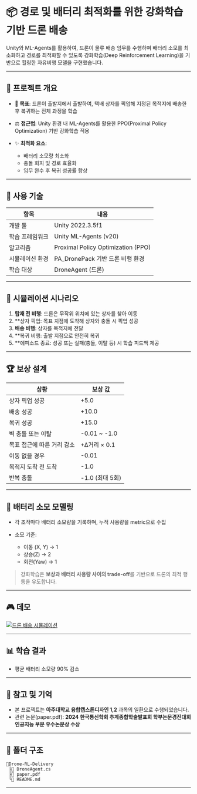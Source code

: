 # 📦 경로 및 배터리 최적화를 위한 강화학습 기반 드론 배송

Unity와 ML-Agents를 활용하여, 드론이 물류 배송 임무를 수행하며 배터리 소모를 최소화하고 경로를 최적화할 수 있도록 강화학습(Deep Reinforcement Learning)을 기반으로 힐링한 자유비행 모델을 구현했습니다.

---

## 🧠 프로젝트 개요

* 📅 **목표**: 드론이 출발지에서 출발하여, 택배 상자를 픽업해 지정된 목적지에 배송한 후 복귀하는 전체 과정을 학습
* ⚖️ **접근법**: Unity 환경 내 ML-Agents를 활용한 PPO(Proximal Policy Optimization) 기반 강화학습 적용
* ✨ **최적화 요소**:

  * 배터리 소모량 최소화
  * 충돌 회피 및 경로 효율화
  * 임무 완수 후 복귀 성공률 향상

---

## 💠 사용 기술

| 항목       | 내용                                 |
| -------- | ---------------------------------- |
| 개발 툴     | Unity 2022.3.5f1                   |
| 학습 프레임워크 | Unity ML-Agents (v20)              |
| 알고리즘     | Proximal Policy Optimization (PPO) |
| 시뮬레이션 환경 | PA\_DronePack 기반 드론 비행 환경          |
| 학습 대상    | DroneAgent (드론)                    |

---

## 🚁 시뮬레이션 시나리오

1. **탑재 전 비행**: 드론은 무작위 위치에 있는 상자를 찾아 이동
2. \*\*상자 픽업: 목표 지점에 도착해 상자와 충돌 시 픽업 성공
3. **배송 비행**: 상자를 목적지에 전달
4. \*\*복귀 비행: 출발 지점으로 안전히 복귀
5. \*\*에피소드 종료: 성공 또는 실패(충돌, 이탈 등) 시 학습 피드백 제공

---

## 🏆 보상 설계

| 상황              | 보상 값          |
| --------------- | ------------- |
| 상자 픽업 성공        | +5.0          |
| 배송 성공           | +10.0         |
| 복귀 성공           | +15.0         |
| 벽 충돌 또는 이탈      | -0.01 \~ -1.0 |
| 목표 접근에 따른 거리 감소 | +Δ거리 × 0.1    |
| 이동 없을 경우        | -0.01         |
| 목적지 도착 전 도착     | -1.0          |
| 반복 충돌           | -1.0 (최대 5회)  |

---

## 🔋 배터리 소모 모델링

* 각 조작마다 배터리 소모량을 기록하며, 누적 사용량을 metric으로 수집
* 소모 기준:

  * 이동 (X, Y) → 1
  * 상승(Z) → 2
  * 회전(Yaw) → 1

> 강화학습은 **보상과 배터리 사용량 사이의 trade-off**를 기반으로 드론의 최적 행동을 유도합니다.

---

## 🎮 데모

[![드론 배송 시뮬레이션](http://img.youtube.com/vi/ayWDC9i-LCo/0.jpg)](https://www.youtube.com/watch?v=ayWDC9i-LCo)

---

## 📊 학습 결과

* 평균 배터리 소모량 90% 감소

---

## 📝 참고 및 기억

* 본 프로젝트는 **아주대학교 융합캡스톤디자인 1,2** 과목의 일환으로 수행되었습니다.
* 관련 논문(paper.pdf): **2024 한국통신학회 추계종합학술발표회 학부논문경진대회 인공지능 부문 우수논문상 수상**

---

## 📁 폴더 구조

```
📆Drone-RL-Delivery
 ├📄 DroneAgent.cs
 ├📄 paper.pdf
 └📄 README.md

```
---
